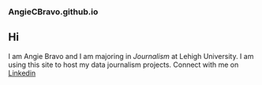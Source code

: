 ### AngieCBravo.github.io
## Hi
I am Angie Bravo and I am majoring in *Journalism* at Lehigh University. I am using this site to host my data journalism projects. 
Connect with me on [Linkedin](https://www.linkedin.com/in/angie-bravo-24b62320a)
